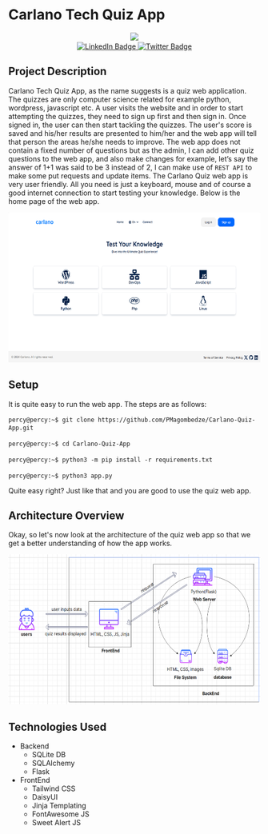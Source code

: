 # Carlano Tech Quiz App

<div id="header" align="center">
  <img src="https://media.giphy.com/media/M9gbBd9nbDrOTu1Mqx/giphy.gif" width="100"/>
</div>

<div id="badges" align=center>
  <a href="https://www.linkedin.com/in/percy-magombedze-ab0979268/">
    <img src="https://img.shields.io/badge/LinkedIn-blue?style=for-the-badge&logo=linkedin&logoColor=white" alt="LinkedIn Badge"/>
  </a>
  <a href="https://twitter.com/P_Magombedze">
    <img src="https://img.shields.io/badge/Twitter-blue?style=for-the-badge&logo=twitter&logoColor=white" alt="Twitter Badge"/>
  </a>
</div>

## Project Description
Carlano Tech Quiz App, as the name suggests is a quiz web application. The quizzes are only computer science related for example python, wordpress, javascript etc. A user visits the website and in order to start attempting the quizzes, they need to sign up first and then sign in. Once signed in, the user can then start tackling the quizzes. The user's score is saved and his/her results are presented to him/her and the web app will tell that person the areas he/she needs to improve. The web app does not contain a fixed number of questions but as the admin, I can add other quiz questions to the web app, and also make changes for example, let’s say the answer of 1+1 was said to be 3 instead of 2, I can make use of `REST API` to make some put requests and update items. The Carlano Quiz web app is very user friendly. All you need is just a keyboard, mouse and of course a good internet connection to start testing your knowledge. Below is the home page of the web app.


<div align="center">
  <img src="website/static/img/project.png" width="600" height="300"/>
</div>

## Setup

It is quite easy to run the web app. The steps are as follows:
```
percy@percy:~$ git clone https://github.com/PMagombedze/Carlano-Quiz-App.git

percy@percy:~$ cd Carlano-Quiz-App

percy@percy:~$ python3 -m pip install -r requirements.txt

percy@percy:~$ python3 app.py
```

Quite easy right? Just like that and you are good to use the quiz web app.

## Architecture Overview
Okay, so let's now look at the architecture of the quiz web app so that we get a better understanding of how the app works.

<div align="center">
  <img src="website/static/img/overview.png" width="600" height="300"/>
</div>




## Technologies Used

* Backend
    * SQLite DB
    * SQLAlchemy
    * Flask
* FrontEnd
    * Tailwind CSS
    * DaisyUI
    * Jinja Templating
    * FontAwesome JS
    * Sweet Alert JS